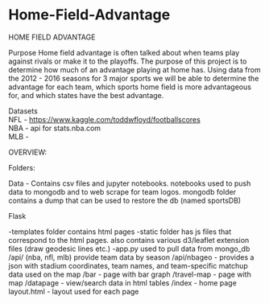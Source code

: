 # Home-Field-Advantage

HOME FIELD ADVANTAGE

Purpose</n>
Home field advantage is often talked about when teams play against rivals 
or make it to the playoffs. The purpose of this project is to determine 
how much of an advantage playing at home has. Using data 
from the 2012 - 2016 seasons for 3 major sports we will be able to determine the advantage for each team, which sports home field is more advantageous for, and which states have the best advantage. 

Datasets  
NFL - https://www.kaggle.com/toddwfloyd/footballscores  
NBA - api for stats.nba.com  
MLB -   


OVERVIEW:

Folders:

Data - Contains csv files and jupyter notebooks.  notebooks used to push data to mongodb and to web scrape for team logos.  mongodb folder contains a dump that can be used to restore the db (named sportsDB)

Flask

  -templates folder contains html pages
  -static folder has js files that correspond to the html pages.  also contains various d3/leaflet extension files (draw geodesic lines       etc.)
  -app.py used to pull data from mongo_db
    /api/<sport> (nba, nfl, mlb) provide team data by season
    /api/nbageo - provides a json with stadium coordinates, team names, and team-specific matchup data used on the map
    /bar - page with bar graph
    /travel-map - page with map
    /datapage - view/search data in html tables
    /index - home page
    layout.html - layout used for each page
  
 
